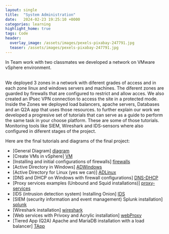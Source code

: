 ```yaml
---
layout: single
title:  "System Administration"
date:   2024-02-23 19:25:10 +0000
categories: learning
highlight_home: true
tags: Code
header:
  overlay_image: /assets/images/pexels-pixabay-247791.jpg
  teaser: /assets/images/pexels-pixabay-247791.jpg
---
```


In  Team work with two classmates we developed a network on VMware vSphere environment.

<br/>
We deployed 3 zones in a network with diferent grades of access and in each zone linux and windows servers and machines.
The diferent zones are guarded by firewalls that are configured to restrict and allow acces. We also created an IPsec VPN connection to access the site in a protected mode. Inside the Zones we deployed load balancers, apache servers, Databases and an Q2A app that uses those resources. 
to further explain our work we developed a progresive set of tutorials that can serve as a guide to perform the same task in your choose platform. 
These are some of those tutorials. Monitoring tools like SIEM, Wireshark and IDS-sensors where also configured in diferent stages of the project. 

Here are the final tutorials and diagrams of the final project:
- [General Diagram] [diagram]
- [Create VMs in vSphere] [VM]
- [Installing and initial configurations of firewalls] [firewalls]
- [Active Directory in Windows] [ADWindows]
- [Active Directory for Linux (yes we can)] [ADLinux]
- [DNS and DHCP on Windows with firewall configurations] [DNS-DHCP]
- [Proxy services examples (Unbound and Squid installations)] [proxy-services]
- [IDS (intrusion detection system) Installing Onion] [IDS]
- [SIEM (security information and event management) Splunk installation] [splunk]
- [Wireshark installation] [wireshark]
- [Web services with Privoxy and Acrylic installation] [webProxy]
- [Tiered App (Q2A) Apache and MariaDB installation with a load balancer] [TApp]

[diagram]: https://carlosdgerez.github.io/tutorialsSystems/
[firewalls]: https://carlosdgerez.github.io/tutorialsSystems/Firewalls.pdf
[ADWindows]: https://carlosdgerez.github.io/tutorialsSystems/Active-Directory.pdf
[ADLinux]: https://carlosdgerez.github.io/tutorialsSystems/ActiveDirectory&Cockpit.pdf
[DNS-DHCP]: https://carlosdgerez.github.io/tutorialsSystems/DNS-DHCP-Windows-server.pdf
[proxy-services]: https://carlosdgerez.github.io/tutorialsSystems/Proxy-Services-team.pdf
[IDS]: https://carlosdgerez.github.io/tutorialsSystems/IDS-Sensor.pdf
[splunk]: https://carlosdgerez.github.io/tutorialsSystems/SIEM.pdf
[wireshark]: https://carlosdgerez.github.io/tutorialsSystems/Wireshark.pdf
[VM]: https://carlosdgerez.github.io/tutorialsSystems/ServerVMs.pdf
[webProxy]: https://carlosdgerez.github.io/tutorialsSystems/Acrylic-dns-privoxy-web-proxy.pdf
[TApp]: https://carlosdgerez.github.io/tutorialsSystems/TieredApp.pdf
<br />
 

